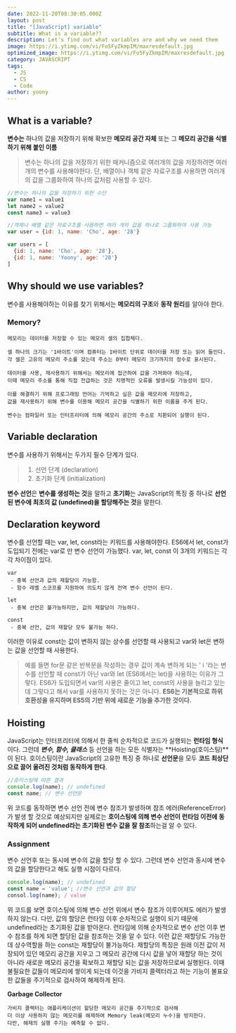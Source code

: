 ```yaml
---
date: 2022-11-20T08:30:05.000Z
layout: post
title: "[JavaScript] variable"
subtitle: What is a variable??
description: Let's find out what variables are and why we need them
image: https://i.ytimg.com/vi/Fo5FyZkmpIM/maxresdefault.jpg
optimized_image: https://i.ytimg.com/vi/Fo5FyZkmpIM/maxresdefault.jpg
category: JAVASCRIPT
tags:
  - JS
  - CS
  - Code
author: yoony
---
```


## What is a variable?

**변수는** 하나의 값을 저장하기 위해 확보한 **메모리 공간 자체** 또는 그 **메모리 공간을 식별하기 위해 붙인 이름**



> 변수는 하나의 값을 저장하기 위한 매커니즘으로 여러개의 값을 저장하려면 여러개의 변수를 사용해야한다. 단, 배열이나 객체 같은 자료구조를 사용하면 여러개의 값을 그룹화하여 하나의 값처럼 사용할 수 있다.

```js
//변수는 하나의 값을 저장하기 위한 수단
var name1 = value1
let name2 = value2
const name3 = value3

//객체나 배열 같은 자료구조를 사용하면 여러 개의 값을 하나로 그룹화하여 사용 가능
var user = {id: 1, name: 'Cho', age: '28'}

var users = [
  {id: 1, name: 'Cho', age: '28'},
  {id: 1, name: 'Yoony', age: '28'}
]
```



## Why should we use variables?

변수를 사용해야하는 이유를 찾기 위해서는 **메모리의 구조**와 **동작 원리**를 알아야 한다.



### Memory?

``` 
메모리는 데이터를 저장할 수 있는 메모리 셀의 집합체다.

셀 하나의 크기는 '1바이트'이며 컴퓨터는 1바이트 단위로 데이터를 저장 또는 읽어 들인다.
각 셀은 고유의 메모리 주소를 갖는데 주소는 0부터 메모리 크기까지의 정수로 표시된다.

데이터를 사용, 재사용하기 위해서는 메모리에 접근하여 값을 가져와야 하는데,
이때 메모리 주소를 통해 직접 전급하는 것은 치명적인 오류를 발생시킬 가능성이 있다.

이를 해결하기 위해 프로그래밍 언어는 기억하고 싶은 값을 메모리에 저장하고, 
값을 재사용하기 위해 변수를 이용해 메모리 공간을 식별하기 위한 이름을 주게 된다.

변수는 컴파일러 또는 인터프리터에 의해 메모리 공간의 주소로 치환되어 실행이 된다.
```



## Variable declaration

변수를 사용하기 위해서는 두가지 필수 단계가 있다.
>1. 선언 단계 (declaration)
>2. 초기화 단계 (initialization)

**변수 선언**은 **변수를 생성하는 것**을 말하고 **초기화**는 JavaScript의 특징 중 하나로 **선언된 변수에 최초의 값 (undefined)을 할당해주는 것**을 말한다.



## Declaration keyword

변수를 선언할 때는 var, let, const라는 키워드를 사용해야한다.
ES6에서 let, const가 도입되기 전에는 var로 만 변수 선언이 가능했다.
var, let, const 이 3개의 키워드는 각각 차이점이 있다.

```
var
 - 중복 선언과 값의 재할당이 가능함.
 - 함수 레벨 스코프를 지원하여 의도치 않게 전역 변수 선언이 된다.

let
 - 중복 선언은 불가능하지만, 값의 재할당이 가능하다.

const
 - 중복 선언, 값의 재할당 모두 불가능 하다.
```

이러한 이유로 const는 값이 변하지 않는 상수를 선언할 때 사용되고 var와 let은 변하는 값을 선언할 때 사용한다.

> 예를 들면 for문 같은 반복문을 작성하는 경우 값이 계속 변하게 되는 ' i '라는 변수를 선언할 때 const가 아닌 var와 let (ES6에서는 let)을 사용하는 이유가 그렇다.
ES6가 도입되면서 var의 사용은 줄이고 let, const의 사용을 늘리고 있는데 그렇다고 해서 var를 사용하지 못하는 것은 아니다.
**ES6는 기본적으로 하위 호환성을 유지하며 ES5의 기반 위에 새로운 기능을 추가한 것이다.**



## Hoisting

JavaScript는 인터프리터에 의해서 한 줄씩 순차적으로 코드가 실행되는 **런타임 형식**이다. 
그런데 ***변수, 함수, 클래스*** 등 선언을 하는 모든 식별자는 **Hoisting(호이스팅)**이 된다.
호이스팅이란 JavaScript의 고유한 특징 중 하나로 **선언문**을 모두 **코드 최상단으로 끌어 올려진 것처럼 동작하게 한다**.

```js
//호이스팅에 따른 결과
console.log(name); // undefined
const name; // 변수 선언문
```

위 코드를 동작하면 변수 선언 전에 변수 참조가 발생하며 참조 에러(ReferenceError)가 발생 할 것으로 예상되지만 
실제로는 **호이스팅에 의해 변수 선언이 런타임 이전에 동작하게 되어 undefined라는 초기화된 변수 값을 잘 참조**하는걸 알 수 있다.

### Assignment

변수 선언후 또는 동시에 변수의 값을 할당 할 수 있다.
그런데 변수 선언과 동시에 변수의 값을 할당한다고 해도 실행 시점이 다르다.

```js
console.log(name); // undefined
const name = 'value'; //변수 선언과 값의 할당
consol.log(name); / value
```

위 코드를 보면 호이스팅에 의해 변수 선언 위에서 변수 참조가 이루어져도 에러가 발생하지 않는다.
다만, 값의 할당은 런타임 이후 순차적으로 실행이 되기 때문에 undefined라는 초기화된 값을 받아온다. 
런타임에 의해 순차적으로 변수 선언 이후 변수 참조를 하게 되면 할당된 값을 참조하는 것을 알 수 있다.
이런 값은 재할당도 가능한데 상수역할을 하는 const는 재할당이 불가능하다.
재할당의 특징은 원래 이전 값이 저장되어 있던 메모리 공간을 지우고 그 메모리 공간에 다시 값을 넣어 재할당 하는 것이 아니라 
새로운 메모리 공간을 확보하고 재할당 되는 값을 저장하므로써 실행된다.
이때 불필요한 값들이 메모리에 쌓이게 되는데 이것을 가비지 콜렉터라고 하는 기능이 불표요한 값들을 주기적으로 검사하여 해제하게 된다.

**Garbage Collector**
```
가비지 콜렉터는 애플리케이션이 할당한 메모리 공간을 주기적으로 검사해 
더 이상 사용하지 않는 메모리를 해제하여 Memory leak(메모리 누수)을 방지한다.
다만, 해제의 실행 주기는 예측할 수 없다.
```











